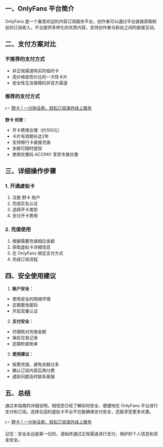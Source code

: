 ## 一、OnlyFans 平台简介

OnlyFans 是一个备受欢迎的内容订阅服务平台，创作者可以通过平台直接获取粉丝的订阅收入。平台提供多样化的优质内容，支持创作者与粉丝之间的直接互动。

## 二、支付方案对比

### 不推荐的支付方式
- 非正规渠道购买的临时卡
- 高价格低性价比的一次性卡片
- 安全性无法保障的非官方渠道

### 推荐的支付方式
👉 [野卡 | 一分钟注册，轻松订阅海外线上服务](https://bit.ly/bewildcard)

**野卡 优势：**
- 开卡费用合理（约100元）
- 卡片有效期长达2年
- 支持银行卡直接充值
- 余额可随时提现
- 使用优惠码 ACCPAY 享受专属优惠

## 三、详细操作步骤

### 1. 开通虚拟卡
1. 注册 野卡 账户
2. 完成实名认证
3. 选择开卡类型
4. 支付开卡费用

### 2. 充值使用
1. 根据需要充值相应金额
2. 获取虚拟卡详细信息
3. 在 OnlyFans 绑定支付方式
4. 完成订阅流程

## 四、安全使用建议

1. **账户安全：**
- 使用安全的网络环境
- 定期更改密码
- 开启双重认证

2. **支付安全：**
- 仔细核对充值金额
- 保存交易记录
- 定期检查账单

3. **使用建议：**
- 按需充值，避免余额过多
- 确认订阅内容后再付费
- 遇到问题及时联系客服

## 五、总结

通过本指南的详细说明，相信您已经了解如何安全、便捷地在 OnlyFans 平台进行支付和订阅。选择合适的虚拟卡平台不仅能确保支付安全，还能享受更多优惠。

👉 [野卡 | 一分钟注册，轻松订阅海外线上服务](https://bit.ly/bewildcard)

记住：安全永远是第一位的，请始终通过正规渠道进行支付，保护好个人信息和资金安全。